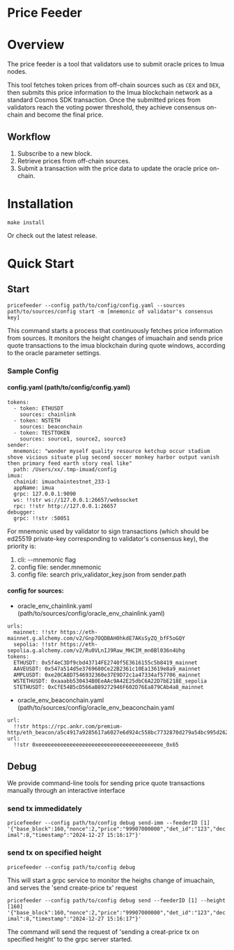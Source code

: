 # Price Feeder

# Overview

The price feeder is a tool that validators use to submit oracle prices to Imua nodes.

This tool fetches token prices from off-chain sources such as `CEX` and `DEX`, then submits this price information to the Imua blockchain network as a standard Cosmos SDK transaction. Once the submitted prices from validators reach the voting power threshold, they achieve consensus on-chain and become the final price.

## Workflow

1. Subscribe to a new block.
2. Retrieve prices from off-chain sources.
3. Submit a transaction with the price data to update the oracle price on-chain.

# Installation

`make install`

Or check out the latest release.

# Quick Start
## Start
`pricefeeder --config path/to/config/config.yaml --sources path/to/sources/config start -m [mnemonic of validator's consensus key]`

This command starts a process that continuously fetches price information from sources. It monitors the height changes of imuachain and sends price quote transactions to the imua blockchain during quote windows, according to the oracle parameter settings.

### Sample Config
#### config.yaml (path/to/config/config.yaml)
```
tokens:
  - token: ETHUSDT
    sources: chainlink
  - token: NSTETH
    sources: beaconchain
  - token: TESTTOKEN
    sources: source1, source2, source3
sender:
  mnemonic: "wonder myself quality resource ketchup occur stadium shove vicious situate plug second soccer monkey harbor output vanish then primary feed earth story real like"
  path: /Users/xx/.tmp-imuad/config
imua:
  chainid: imuachaintestnet_233-1
  appName: imua
  grpc: 127.0.0.1:9090
  ws: !!str ws://127.0.0.1:26657/websocket
  rpc: !!str http://127.0.0.1:26657
debugger:
  grpc: !!str :50051
```
For mnemonic used by validator to sign transactions (which should be ed25519 private-key corresponding to validator's consensus key), the priority is:
1. cli: --mnemonic flag
2. config file: sender.mnemonic
3. config file: search priv_validator_key.json from sender.path

#### config for sources:
- oracle_env_chainlink.yaml (path/to/sources/config/oracle_env_chainlink.yaml)
```
urls:
  mainnet: !!str https://eth-mainnet.g.alchemy.com/v2/Gnp7OQDBAH0hkdE7AKsSyZQ_bfF5oGQY
  sepolia: !!str https://eth-sepolia.g.alchemy.com/v2/Ru0VLnIJ9Raw_MHCIM_mn0Bl036n4Uhg
tokens:
  ETHUSDT: 0x5f4eC3Df9cbd43714FE2740f5E3616155c5b8419_mainnet
  AAVEUSDT: 0x547a514d5e3769680Ce22B2361c10Ea13619e8a9_mainnet
  AMPLUSDT: 0xe20CA8D7546932360e37E9D72c1a47334af57706_mainnet
  WSTETHUSDT: 0xaaabb530434B0EeAAc9A42E25dbC6A22D7bE218E_sepolia
  STETHUSDT: 0xCfE54B5cD566aB89272946F602D76Ea879CAb4a8_mainnet
```
- oracle_env_beaconchain.yaml (path/to/sources/config/oracle_env_beaconchain.yaml
```
url:
  !!str https://rpc.ankr.com/premium-http/eth_beacon/a5c4917a9285617a6027e6d924c558bc7732870d279a54bc995d2626ce54ab86
url:
  !!str 0xeeeeeeeeeeeeeeeeeeeeeeeeeeeeeeeeeeeeeeee_0x65
```
## Debug
We provide command-line tools for sending price quote transactions manually through an interactive interface
### send tx immedidately
`pricefeeder --config path/to/config debug send-imm --feederID [1] '{"base_block":160,"nonce":2,"price":"99907000000","det_id":"123","decimal":8,"timestamp":"2024-12-27 15:16:17"}'`
### send tx on specified height
`pricefeeder --config path/to/config debug`

This will start a grpc service to monitor the heighs change of imuachain, and serves the 'send create-price tx' request

`pricefeeder --config path/to/config debug send --feederID [1] --height [160] '{"base_block":160,"nonce":2,"price":"99907000000","det_id":"123","decimal":8,"timestamp":"2024-12-27 15:16:17"}'`

The command will send the request of 'sending a creat-price tx on specified height' to the grpc server started.
